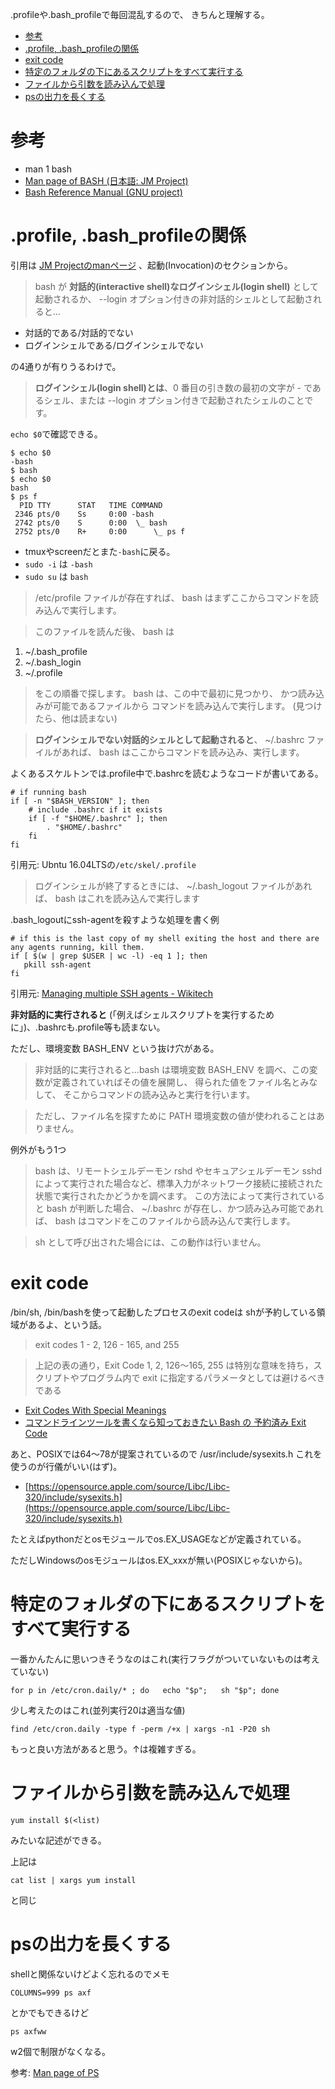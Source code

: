 .profileや.bash_profileで毎回混乱するので、
きちんと理解する。

<!-- TOC -->

- [参考](#参考)
- [.profile, .bash_profileの関係](#profile-bash_profileの関係)
- [exit code](#exit-code)
- [特定のフォルダの下にあるスクリプトをすべて実行する](#特定のフォルダの下にあるスクリプトをすべて実行する)
- [ファイルから引数を読み込んで処理](#ファイルから引数を読み込んで処理)
- [psの出力を長くする](#psの出力を長くする)

<!-- /TOC -->

# 参考
- man 1 bash
- [Man page of BASH (日本語: JM Project)](https://linuxjm.osdn.jp/html/GNU_bash/man1/bash.1.html)
- [Bash Reference Manual (GNU project)](https://www.gnu.org/software/bash/manual/bash.html)

# .profile, .bash_profileの関係

引用は
[JM Projectのmanページ](https://linuxjm.osdn.jp/html/GNU_bash/man1/bash.1.html)
、起動(Invocation)のセクションから。


>bash が **対話的(interactive shell)なログインシェル(login shell)** として起動されるか、 --login オプション付きの非対話的シェルとして起動されると...

- 対話的である/対話的でない
- ログインシェルである/ログインシェルでない

の4通りが有りうるわけで。

> **ログインシェル(login shell)とは**、0 番目の引き数の最初の文字が - であるシェル、または --login オプション付きで起動されたシェルのことです。

`echo $0`で確認できる。
```
$ echo $0
-bash
$ bash
$ echo $0
bash
$ ps f
  PID TTY      STAT   TIME COMMAND
 2346 pts/0    Ss     0:00 -bash
 2742 pts/0    S      0:00  \_ bash
 2752 pts/0    R+     0:00      \_ ps f
```
- tmuxやscreenだとまた`-bash`に戻る。
- `sudo -i` は `-bash`
- `sudo su` は `bash`

> /etc/profile ファイルが存在すれば、 bash はまずここからコマンドを読み込んで実行します。 

> このファイルを読んだ後、 bash は 
1. ~/.bash_profile
2. ~/.bash_login
3. ~/.profile
> をこの順番で探します。 bash は、この中で最初に見つかり、
> かつ読み込みが可能であるファイルから コマンドを読み込んで実行します。
(見つけたら、他は読まない)

> **ログインシェルでない対話的シェルとして起動されると**、 ~/.bashrc ファイルがあれば、 bash はここからコマンドを読み込み、実行します。

よくあるスケルトンでは.profile中で.bashrcを読むようなコードが書いてある。
```
# if running bash
if [ -n "$BASH_VERSION" ]; then
    # include .bashrc if it exists
    if [ -f "$HOME/.bashrc" ]; then
        . "$HOME/.bashrc"
    fi
fi
```
引用元: Ubntu 16.04LTSの`/etc/skel/.profile`



> ログインシェルが終了するときには、 ~/.bash_logout ファイルがあれば、 bash はこれを読み込んで実行します

.bash_logoutにssh-agentを殺すような処理を書く例
```
# if this is the last copy of my shell exiting the host and there are any agents running, kill them.
if [ $(w | grep $USER | wc -l) -eq 1 ]; then
   pkill ssh-agent
fi
```
引用元: [Managing multiple SSH agents - Wikitech](https://wikitech.wikimedia.org/wiki/Managing_multiple_SSH_agents)

**非対話的に実行されると** (「例えばシェルスクリプトを実行するために」)、.bashrcも.profile等も読まない。

ただし、環境変数 BASH_ENV という抜け穴がある。
> 非対話的に実行されると...bash は環境変数 BASH_ENV を調べ、この変数が定義されていればその値を展開し、 得られた値をファイル名とみなして、 そこからコマンドの読み込みと実行を行います。

> ただし、ファイル名を探すために PATH 環境変数の値が使われることはありません。

例外がもう1つ

> bash は、リモートシェルデーモン rshd やセキュアシェルデーモン sshd によって実行された場合など、標準入力がネットワーク接続に接続された状態で実行されたかどうかを調べます。
> この方法によって実行されていると bash が判断した場合、
> ~/.bashrc が存在し、かつ読み込み可能であれば、 bash はコマンドをこのファイルから読み込んで実行します。

> sh として呼び出された場合には、この動作は行いません。


# exit code

/bin/sh, /bin/bashを使って起動したプロセスのexit codeは
shが予約している領域があるよ、という話。

> exit codes 1 - 2, 126 - 165, and 255

> 上記の表の通り，Exit Code 1, 2, 126〜165, 255 は特別な意味を持ち，スクリプトやプログラム内で exit に指定するパラメータとしては避けるべきである

- [Exit Codes With Special Meanings](http://tldp.org/LDP/abs/html/exitcodes.html)
- [コマンドラインツールを書くなら知っておきたい Bash の 予約済み Exit Code](https://qiita.com/Linda_pp/items/1104d2d9a263b60e104b)

あと、POSIXでは64～78が提案されているので
/usr/include/sysexits.h
これを使うのが行儀がいい(はず)。
- [https://opensource.apple.com/source/Libc/Libc-320/include/sysexits.h](https://opensource.apple.com/source/Libc/Libc-320/include/sysexits.h)

たとえばpythonだとosモジュールでos.EX_USAGEなどが定義されている。

ただしWindowsのosモジュールはos.EX_xxxが無い(POSIXじゃないから)。


# 特定のフォルダの下にあるスクリプトをすべて実行する

一番かんたんに思いつきそうなのはこれ(実行フラグがついていないものは考えていない)
```
for p in /etc/cron.daily/* ; do   echo "$p";   sh "$p"; done
```

少し考えたのはこれ(並列実行20は適当な値)
```
find /etc/cron.daily -type f -perm /+x | xargs -n1 -P20 sh
```

もっと良い方法があると思う。↑は複雑すぎる。


# ファイルから引数を読み込んで処理

```
yum install $(<list)
```
みたいな記述ができる。

上記は
```
cat list | xargs yum install
```
と同じ

# psの出力を長くする

shellと関係ないけどよく忘れるのでメモ

```
COLUMNS=999 ps axf
```
とかでもできるけど
```
ps axfww
```
w2個で制限がなくなる。

参考: [Man page of PS](https://linuxjm.osdn.jp/html/procps/man1/ps.1.html)
